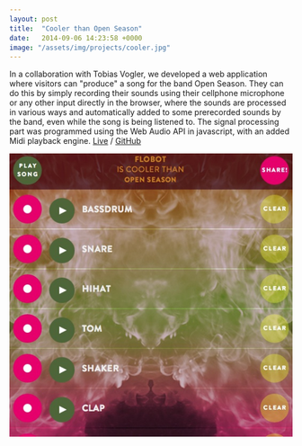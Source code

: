 ```yaml
---
layout: post
title:  "Cooler than Open Season"
date:   2014-09-06 14:23:58 +0000
image: "/assets/img/projects/cooler.jpg"
---
```



In a collaboration with Tobias Vogler, we developed a web application where visitors can "produce" a song for the band Open Season. They can do this by simply recording their sounds using their cellphone microphone or any other input directly in the browser, where the sounds are processed in various ways and automatically added to some prerecorded sounds by the band, even while the song is being listened to. The signal processing part was programmed using the Web Audio API in javascript, with an added Midi playback engine.
<a href="http://cooler.openseason.ch" target="blank">Live</a>
/
<a href="https://github.com/florianthalmann/cooler-than-openseason" target="blank">GitHub</a>

<img src="/assets/img/projects/cooler.jpg" />